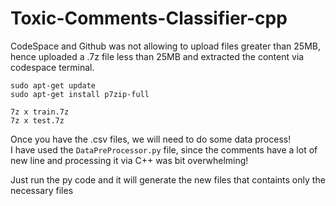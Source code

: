 # Toxic-Comments-Classifier-cpp



CodeSpace and Github was not allowing to upload files greater than 25MB, hence uploaded a .7z file less than 25MB and extracted the content via codespace terminal.

`sudo apt-get update` <br/>
`sudo apt-get install p7zip-full`

`7z x train.7z` <br/>
`7z x test.7z`

Once you have the .csv files, we will need to do some data process!<br/>
I have used the `DataPreProcessor.py` file, since the comments have a lot of new line and processing it via C++ was bit overwhelming!

Just run the py code and it will generate the new files that containts only the necessary files

